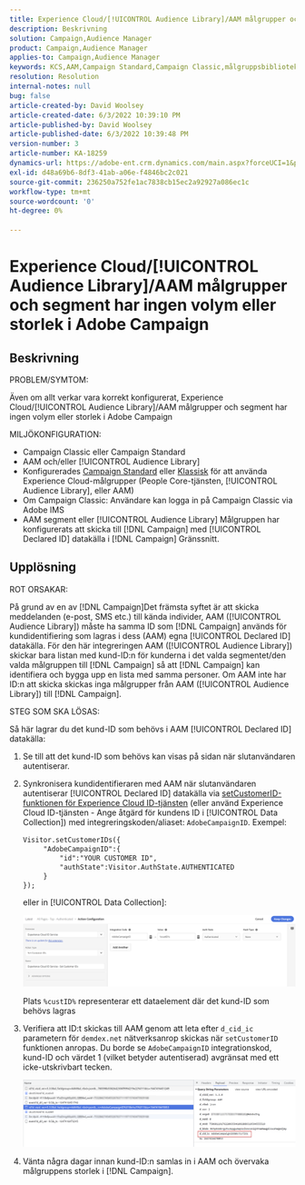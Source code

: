 ```yaml
---
title: Experience Cloud/[!UICONTROL Audience Library]/AAM målgrupper och segment har ingen volym eller storlek i Adobe Campaign
description: Beskrivning
solution: Campaign,Audience Manager
product: Campaign,Audience Manager
applies-to: Campaign,Audience Manager
keywords: KCS,AAM,Campaign Standard,Campaign Classic,målgruppsbibliotek,personbastjänst,Experience Cloud målgrupper
resolution: Resolution
internal-notes: null
bug: false
article-created-by: David Woolsey
article-created-date: 6/3/2022 10:39:10 PM
article-published-by: David Woolsey
article-published-date: 6/3/2022 10:39:48 PM
version-number: 3
article-number: KA-18259
dynamics-url: https://adobe-ent.crm.dynamics.com/main.aspx?forceUCI=1&pagetype=entityrecord&etn=knowledgearticle&id=6e0f65f7-8de3-ec11-bb3d-000d3a33d117
exl-id: d48a69b6-8df3-41ab-a06e-f4846bc2c021
source-git-commit: 236250a752fe1ac7838cb15ec2a92927a086ec1c
workflow-type: tm+mt
source-wordcount: '0'
ht-degree: 0%

---
```


# Experience Cloud/[!UICONTROL Audience Library]/AAM målgrupper och segment har ingen volym eller storlek i Adobe Campaign

## Beskrivning

PROBLEM/SYMTOM:

Även om allt verkar vara korrekt konfigurerat, Experience Cloud/[!UICONTROL Audience Library]/AAM målgrupper och segment har ingen volym eller storlek i Adobe Campaign

MILJÖKONFIGURATION:

- Campaign Classic eller Campaign Standard
- AAM och/eller [!UICONTROL Audience Library]
- Konfigurerades [Campaign Standard](https://experienceleague.adobe.com/docs/campaign-standard/using/integrating-with-adobe-cloud/working-with-campaign-and-audience-manager-or-people-core-service/provisioning-and-configuring-integration-with-audience-manager-or-people-core-service.html?lang=en) eller [Klassisk](https://experienceleague.adobe.com/docs/campaign-classic/using/integrating-with-adobe-experience-cloud/audience-sharing/configuring-shared-audiences-integration-in-adobe-campaign.html?lang=en) för att använda Experience Cloud-målgrupper (People Core-tjänsten, [!UICONTROL Audience Library], eller AAM)
- Om Campaign Classic: Användare kan logga in på Campaign Classic via Adobe IMS
- AAM segment eller [!UICONTROL Audience Library] Målgruppen har konfigurerats att skicka till [!DNL Campaign] med [!UICONTROL Declared ID] datakälla i [!DNL Campaign] Gränssnitt.

## Upplösning

ROT ORSAKAR:

På grund av en av [!DNL Campaign]Det främsta syftet är att skicka meddelanden (e-post, SMS etc.) till kända individer, AAM ([!UICONTROL Audience Library]) måste ha samma ID som [!DNL Campaign] används för kundidentifiering som lagras i dess (AAM) egna [!UICONTROL Declared ID] datakälla. För den här integreringen AAM ([!UICONTROL Audience Library]) skickar bara listan med kund-ID:n för kunderna i det valda segmentet/den valda målgruppen till [!DNL Campaign] så att [!DNL Campaign] kan identifiera och bygga upp en lista med samma personer. Om AAM inte har ID:n att skicka skickas inga målgrupper från AAM ([!UICONTROL Audience Library]) till [!DNL Campaign].

STEG SOM SKA LÖSAS:

Så här lagrar du det kund-ID som behövs i AAM [!UICONTROL Declared ID] datakälla:

1. Se till att det kund-ID som behövs kan visas på sidan när slutanvändaren autentiserar.
1. Synkronisera kundidentifieraren med AAM när slutanvändaren autentiserar [!UICONTROL Declared ID] datakälla via [setCustomerID-funktionen för Experience Cloud ID-tjänsten](https://experienceleague.adobe.com/docs/id-service/using/id-service-api/methods/setcustomerids.html?lang=en) (eller använd Experience Cloud ID-tjänsten - Ange åtgärd för kundens ID i [!UICONTROL Data Collection]) med integreringskoden/aliaset: `AdobeCampaignID`. Exempel:

   ```
   Visitor.setCustomerIDs({
        "AdobeCampaignID":{ 
            "id":"YOUR CUSTOMER ID", 
            "authState":Visitor.AuthState.AUTHENTICATED 
        } 
   });
   ```

   eller in [!UICONTROL Data Collection]:

   ![](assets/4e9305cf-76a5-ec11-983f-0022480b028f.png)

   Plats `%custID%` representerar ett dataelement där det kund-ID som behövs lagras

1. Verifiera att ID:t skickas till AAM genom att leta efter `d_cid_ic` parametern för `demdex.net` nätverksanrop skickas när `setCustomerID` funktionen anropas. Du borde se `AdobeCampaignID` integrationskod, kund-ID och värdet 1 (vilket betyder autentiserad) avgränsat med ett icke-utskrivbart tecken.

   ![](assets/4f9305cf-76a5-ec11-983f-0022480b028f.png)

1. Vänta några dagar innan kund-ID:n samlas in i AAM och övervaka målgruppens storlek i [!DNL Campaign].
